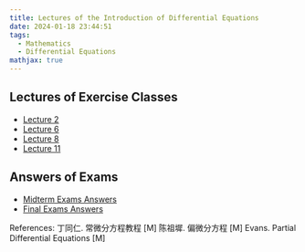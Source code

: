 ```yaml
---
title: Lectures of the Introduction of Differential Equations
date: 2024-01-18 23:44:51
tags:
  - Mathematics
  - Differential Equations
mathjax: true
---
```


## Lectures of Exercise Classes

- [Lecture 2](https://drive.google.com/file/d/1ciTUw1iwcy0VRdMMWAKC5ercPKZqgSKK/view?usp=sharing)
- [Lecture 6](https://drive.google.com/file/d/1Yc-zWbjm0ida77NE0rHnLNa32pVvV7Xv/view?usp=sharing)
- [Lecture 8](https://drive.google.com/file/d/11IlIXDo8ay597-vgVmt3oHAM1G54m2Xu/view?usp=sharing)
- [Lecture 11](https://drive.google.com/file/d/1KzO_z9vaBn7Z61Abo7Z4HkzCLuoHyFUy/view?usp=sharing)

## Answers of Exams
- [Midterm Exams Answers](https://drive.google.com/file/d/13uB-43XjrG_zRKCXzAD1Pt55-_d5hsNS/view?usp=sharing)
- [Final Exams Answers](https://drive.google.com/file/d/1Fqzj6I4CfVq_e-X_81IsgJH7lz5id_NS/view?usp=sharing)

References: 丁同仁. 常微分方程教程 [M]
            陈祖墀. 偏微分方程 [M]
            Evans. Partial Differential Equations [M]
